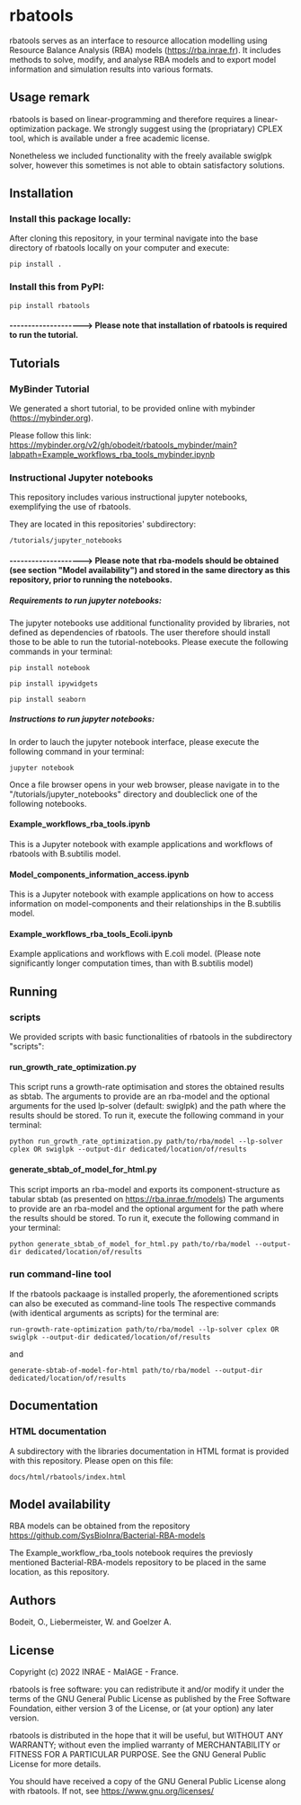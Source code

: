 # rbatools

rbatools serves as an interface to resource allocation modelling using Resource Balance Analysis (RBA) models (https://rba.inrae.fr).
It includes methods to solve, modify, and analyse RBA models and to export model information and simulation results into various formats.

## Usage remark

rbatools is based on linear-programming and therefore requires a linear-optimization package.
We strongly suggest using the (propriatary) CPLEX tool, which is available under a free academic license.

Nonetheless we included functionality with the freely available swiglpk solver, however this sometimes is not able to obtain satisfactory solutions.

## Installation

### Install this package locally:

After cloning this repository, in your terminal navigate into the base directory of rbatools locally on your computer and execute:

    pip install .

### Install this from PyPI:

    pip install rbatools

#### --------------------> Please note that installation of rbatools is required to run the tutorial.

## Tutorials
### MyBinder Tutorial
We generated a short tutorial, to be provided online with mybinder (https://mybinder.org).

Please  follow this link:
https://mybinder.org/v2/gh/obodeit/rbatools_mybinder/main?labpath=Example_workflows_rba_tools_mybinder.ipynb 
    
### Instructional Jupyter notebooks
This repository includes various instructional jupyter notebooks, exemplifying the use of rbatools.

They are located in this repositories' subdirectory:

    /tutorials/jupyter_notebooks

#### --------------------> Please note that rba-models should be obtained (see section "Model availability") and stored in the same directory as this repository, prior to running the notebooks.

##### Requirements to run jupyter notebooks:
The jupyter notebooks use additional functionality provided by libraries, not defined as dependencies of rbatools. The user therefore should install those to be able to run the tutorial-notebooks. Please execute the following commands in your terminal:

    pip install notebook

    pip install ipywidgets

    pip install seaborn

##### Instructions to run jupyter notebooks:
In order to lauch the jupyter notebook interface, please execute the following command in your terminal:

    jupyter notebook

Once a file browser opens in your web browser, please navigate in to the "/tutorials/jupyter_notebooks" directory and doubleclick one of the following notebooks.

#### Example_workflows_rba_tools.ipynb
This is a Jupyter notebook with example applications and workflows of rbatools with B.subtilis model.
#### Model_components_information_access.ipynb

This is a Jupyter notebook with example applications on how to access information on model-components and their relationships in the B.subtilis model.

#### Example_workflows_rba_tools_Ecoli.ipynb
Example applications and workflows with E.coli model.
(Please note significantly longer computation times, than with B.subtilis model)


## Running

### scripts

We provided scripts with basic functionalities of rbatools in the subdirectory "scripts":

#### run_growth_rate_optimization.py

This script runs a growth-rate optimisation and stores the obtained results as sbtab.
The arguments to provide are an rba-model and the optional arguments for the used lp-solver (default: swiglpk) and the path where the results should be stored. To run it, execute the following command in your terminal:

    python run_growth_rate_optimization.py path/to/rba/model --lp-solver cplex OR swiglpk --output-dir dedicated/location/of/results

#### generate_sbtab_of_model_for_html.py

This script imports an rba-model and exports its component-structure as tabular sbtab (as presented on https://rba.inrae.fr/models)
The arguments to provide are an rba-model and the optional argument for the path where the results should be stored.
To run it, execute the following command in your terminal:

    python generate_sbtab_of_model_for_html.py path/to/rba/model --output-dir dedicated/location/of/results

### run command-line tool

If the rbatools packaage is installed properly, the aforementioned scripts can also be executed as command-line tools
The respective commands (with identical arguments as scripts) for the terminal are:

    run-growth-rate-optimization path/to/rba/model --lp-solver cplex OR swiglpk --output-dir dedicated/location/of/results
    
and 

    generate-sbtab-of-model-for-html path/to/rba/model --output-dir dedicated/location/of/results

## Documentation

### HTML documentation

A subdirectory with the libraries documentation in HTML format is provided with this repository.
Please open on this file:

    docs/html/rbatools/index.html

## Model availability
RBA models can be obtained from the repository https://github.com/SysBioInra/Bacterial-RBA-models

The Example_workflow_rba_tools notebook requires the previosly mentioned Bacterial-RBA-models repository to be placed in the same location, as this repository.

## Authors

Bodeit, O., Liebermeister, W. and Goelzer A.

## License

Copyright (c) 2022 INRAE - MaIAGE - France.

rbatools is free software: you can redistribute it and/or modify
it under the terms of the GNU General Public License as published by
the Free Software Foundation, either version 3 of the License, or
(at your option) any later version.

rbatools is distributed in the hope that it will be useful,
but WITHOUT ANY WARRANTY; without even the implied warranty of
MERCHANTABILITY or FITNESS FOR A PARTICULAR PURPOSE.  See the
GNU General Public License for more details.

You should have received a copy of the GNU General Public License
along with rbatools.  If not, see <https://www.gnu.org/licenses/>
